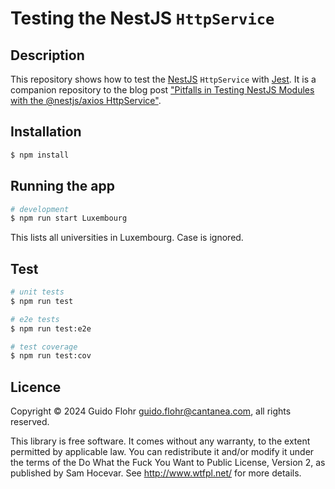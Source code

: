 # Testing the NestJS `HttpService`

## Description

This repository shows how to test the
[NestJS](https://github.com/nestjs/nest) `HttpService` with
[Jest](https://jestjs.io/).  It is a companion repository to the blog post
["Pitfalls in Testing NestJS Modules with the @nestjs/axios HttpService"](http://www.guido-flohr.net/testing-the-nestjs-http-service).

## Installation

```bash
$ npm install
```

## Running the app

```bash
# development
$ npm run start Luxembourg
```

This lists all universities in Luxembourg.  Case is ignored.

## Test

```bash
# unit tests
$ npm run test

# e2e tests
$ npm run test:e2e

# test coverage
$ npm run test:cov
```

## Licence

Copyright © 2024 Guido Flohr <guido.flohr@cantanea.com>, all rights reserved.

This library is free software. It comes without any warranty, to the extent
permitted by applicable law. You can redistribute it and/or modify it under
the terms of the Do What the Fuck You Want to Public License, Version 2, as
published by Sam Hocevar. See http://www.wtfpl.net/ for more details.
